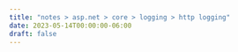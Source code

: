 ```yaml
---
title: "notes > asp.net > core > logging > http logging"
date: 2023-05-14T00:00:00-06:00
draft: false
---
```


<style>
    r { color: red }
    o { color: orange }
    g { color: green }
</style>
